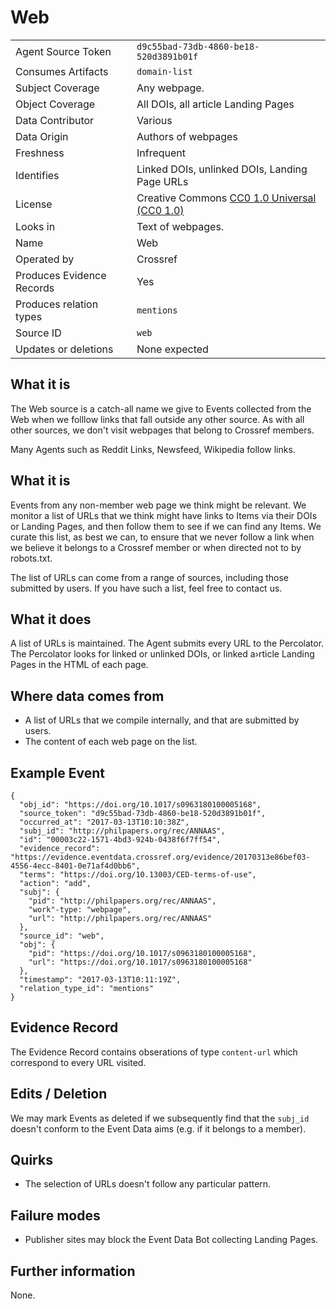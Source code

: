 # Web

| | |
|---------------------------|-|
| Agent Source Token        | `d9c55bad-73db-4860-be18-520d3891b01f` |
| Consumes Artifacts        | `domain-list` |
| Subject Coverage          | Any webpage. |
| Object Coverage           | All DOIs, all article Landing Pages |
| Data Contributor          | Various |
| Data Origin               | Authors of webpages |
| Freshness                 | Infrequent |
| Identifies                | Linked DOIs, unlinked DOIs, Landing Page URLs |
| License                   | Creative Commons [CC0 1.0 Universal (CC0 1.0)](https://creativecommons.org/publicdomain/zero/1.0/) |
| Looks in                  | Text of webpages. |
| Name                      | Web |
| Operated by               | Crossref |
| Produces Evidence Records | Yes |
| Produces relation types   | `mentions` |
| Source ID                 | `web` |
| Updates or deletions      | None expected |

## What it is

The Web source is a catch-all name we give to Events collected from the Web when we folllow links that fall outside any other source. As with all other sources, we don't visit webpages that belong to Crossref members.

Many Agents such as Reddit Links, Newsfeed, Wikipedia follow links.

## What it is

Events from any non-member web page we think might be relevant. We monitor a list of URLs that we think might have links to Items via their DOIs or Landing Pages, and then follow them to see if we can find any Items. We curate this list, as best we can, to ensure that we never follow a link when we believe it belongs to a Crossref member or when directed not to by robots.txt.

The list of URLs can come from a range of sources, including those submitted by users. If you have such a list, feel free to contact us. 

## What it does

A list of URLs is maintained. The Agent submits every URL to the Percolator. The Percolator looks for linked or unlinked DOIs, or linked a›rticle Landing Pages in the HTML of each page.

## Where data comes from

 - A list of URLs that we compile internally, and that are submitted by users.
 - The content of each web page on the list.

## Example Event

    {
      "obj_id": "https://doi.org/10.1017/s0963180100005168",
      "source_token": "d9c55bad-73db-4860-be18-520d3891b01f",
      "occurred_at": "2017-03-13T10:10:38Z",
      "subj_id": "http://philpapers.org/rec/ANNAAS",
      "id": "00003c22-1571-4bd3-924b-0438f6f7ff54",
      "evidence_record": "https://evidence.eventdata.crossref.org/evidence/20170313e86bef03-4556-4ecc-8401-0e71af4d0bb6",
      "terms": "https://doi.org/10.13003/CED-terms-of-use",
      "action": "add",
      "subj": {
        "pid": "http://philpapers.org/rec/ANNAAS",
        "work"-type: "webpage",
        "url": "http://philpapers.org/rec/ANNAAS"
      },
      "source_id": "web",
      "obj": {
        "pid": "https://doi.org/10.1017/s0963180100005168",
        "url": "https://doi.org/10.1017/s0963180100005168"
      },
      "timestamp": "2017-03-13T10:11:19Z",
      "relation_type_id": "mentions"
    }

## Evidence Record

The Evidence Record contains obserations of type `content-url` which correspond to every URL visited.

## Edits / Deletion

We may mark Events as deleted if we subsequently find that the `subj_id` doesn't conform to the Event Data aims (e.g. if it belongs to a member). 

## Quirks

 - The selection of URLs doesn't follow any particular pattern. 

## Failure modes

 - Publisher sites may block the Event Data Bot collecting Landing Pages.

## Further information

None.
